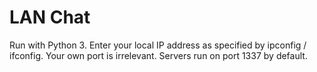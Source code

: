 # LAN Chat

Run with Python 3. Enter your local IP address as specified by ipconfig / ifconfig. Your own port is irrelevant. Servers run on port 1337 by default.

